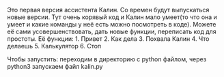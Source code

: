 Это первая версия ассистента Калин.
Со времен будут выпускаться новые версии. Тут очень корявый код и Калин мало умеет(то что она и умеет и какие команды у неё есть можно посмотреть в коде).
Можете её сами усовершенствовать, дать новые функции, переписать код для простоты.
Её функции:
	1. Привет
 	2. Как дела
	3. Похвала Калин
	4. Что делаешь
	5. Калькулятор
	6. Стоп



Чтобы запустить: переходим в директорию с python файлом, через python3 запускаем файл kalin.py
